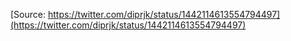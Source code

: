 [Source: https://twitter.com/diprjk/status/1442114613554794497](https://twitter.com/diprjk/status/1442114613554794497)